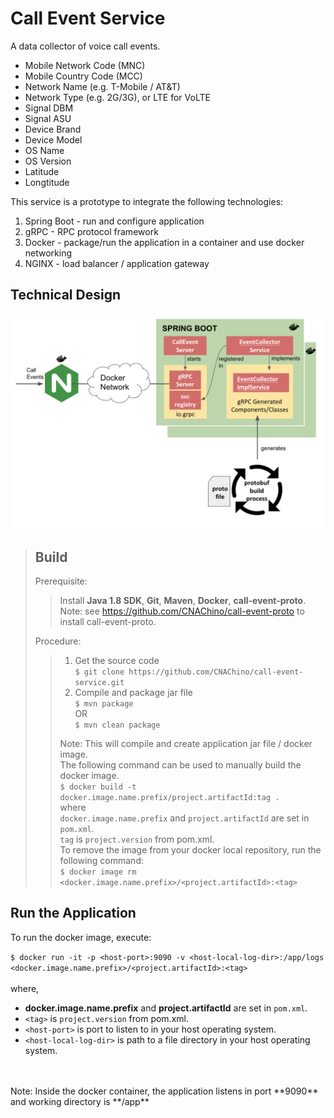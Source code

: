 # Call Event Service

A data collector of voice call events.  

* Mobile Network Code (MNC) 
* Mobile Country Code (MCC) 
* Network Name (e.g. T-Mobile / AT&T)
* Network Type (e.g. 2G/3G), or LTE for VoLTE
* Signal DBM
* Signal ASU
* Device Brand
* Device Model
* OS Name
* OS Version
* Latitude
* Longtitude

This service is a prototype to integrate the following technologies:
1. Spring Boot - run and configure application
2. gRPC - RPC protocol framework 
3. Docker - package/run the application in a container and use docker networking
4. NGINX - load balancer / application gateway 
 
## Technical Design

![TD Image](appdesign.png)

> ## Build
>
> Prerequisite:  
>> Install **Java 1.8 SDK**, **Git**, **Maven**, **Docker**, **call-event-proto**.  
>> Note:  see https://github.com/CNAChino/call-event-proto to install call-event-proto.       
>
> Procedure:
>> 1.  Get the source code  
>> `$ git clone https://github.com/CNAChino/call-event-service.git`  
>> 2.  Compile and package jar file  
>> `$ mvn package`  
>> OR  
>> `$ mvn clean package`
>>  
>> Note:  This will compile and create application jar file / docker image.   
>> The following command can be used to manually build the docker image.  
>> `$ docker build -t docker.image.name.prefix/project.artifactId:tag .`  
>> where  
>> `docker.image.name.prefix` and `project.artifactId` are set in `pom.xml`.  
>> `tag` is `project.version` from pom.xml.  
>> To remove the image from your docker local repository, run the following command:  
>> `$ docker image rm <docker.image.name.prefix>/<project.artifactId>:<tag>`



## Run the Application

To run the docker image, execute:

`$ docker run -it -p <host-port>:9090 -v <host-local-log-dir>:/app/logs <docker.image.name.prefix>/<project.artifactId>:<tag>`
 <br />
 <br /> where,
 * **docker.image.name.prefix** and **project.artifactId** are set in `pom.xml`. 
 * `<tag>` is `project.version` from pom.xml.
 * `<host-port>` is port to listen to in your host operating system.
 * `<host-local-log-dir>` is path to a file directory in your host operating system.
 <br /> 
 <br /> Note:  Inside the docker container,  the application listens in port **9090** and working directory is **/app**